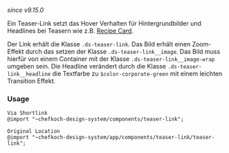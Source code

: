 *since v9.15.0*

Ein Teaser-Link setzt das Hover Verhalten für Hintergrundbilder und Headlines bei Teasern wie z.B. [Recipe Card](#group-recipe-card). 

Der Link erhält die Klasse `.ds-teaser-link`. Das Bild erhält einen Zoom-Effekt durch das setzen der Klasse `.ds-teaser-link__image`. Das Bild muss hierfür von einem Container mit der Klasse `.ds-teaser-link__image-wrap` umgeben sein. Die Headline verändert durch die Klasse `.ds-teaser-link__headline` die Textfarbe zu `$color-corporate-green` mit einem leichten Transition Effekt. 

### Usage

    Via Shortlink
    @import "~chefkoch-design-system/components/teaser-link";

    Original Location
    @import "~chefkoch-design-system/app/components/teaser-link/teaser-link";
